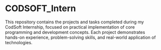 # CODSOFT_Intern
This repository contains the projects and tasks completed during my CodSoft Internship, focused on practical implementation of core programming and development concepts. Each project demonstrates hands-on experience, problem-solving skills, and real-world application of technologies.

